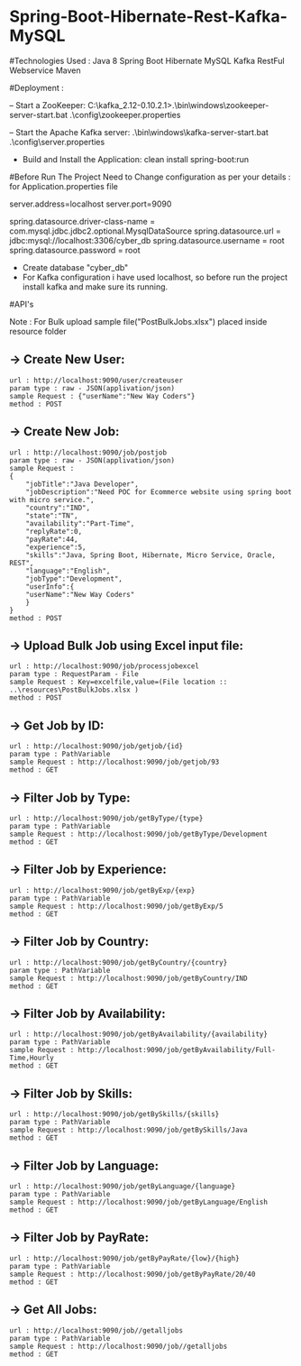 # Spring-Boot-Hibernate-Rest-Kafka-MySQL

#Technologies Used :
Java 8
Spring Boot
Hibernate
MySQL
Kafka
RestFul Webservice
Maven

#Deployment : 

– Start a ZooKeeper:
	C:\kafka_2.12-0.10.2.1>.\bin\windows\zookeeper-server-start.bat .\config\zookeeper.properties

– Start the Apache Kafka server:
	.\bin\windows\kafka-server-start.bat .\config\server.properties

- Build and Install the Application: 
	clean install 
	spring-boot:run

#Before Run The Project Need to Change configuration as per your details :
for Application.properties file

server.address=localhost
server.port=9090

spring.datasource.driver-class-name = com.mysql.jdbc.jdbc2.optional.MysqlDataSource
spring.datasource.url = jdbc:mysql://localhost:3306/cyber_db
spring.datasource.username = root
spring.datasource.password = root

- Create database "cyber_db"
- For Kafka configuration i have used localhost, so before run the project install kafka and make sure its running.

#API's

Note : For Bulk upload sample file("PostBulkJobs.xlsx") placed inside resource folder

-> Create New User:
-
	url : http://localhost:9090/user/createuser
	param type : raw - JSON(applivation/json) 
	sample Request : {"userName":"New Way Coders"}
	method : POST
	
-> Create New Job:
-
	url : http://localhost:9090/job/postjob
	param type : raw - JSON(applivation/json) 
	sample Request : 
	{
		"jobTitle":"Java Developer",
		"jobDescription":"Need POC for Ecommerce website using spring boot with micro service.",
		"country":"IND",
		"state":"TN",
		"availability":"Part-Time",
		"replyRate":0,
		"payRate":44,
		"experience":5,
		"skills":"Java, Spring Boot, Hibernate, Micro Service, Oracle, REST",
		"language":"English",
		"jobType":"Development",
		"userInfo":{
		"userName":"New Way Coders"
		}
	}
	method : POST
	
-> Upload Bulk Job using Excel input file:
-
	url : http://localhost:9090/job/processjobexcel
	param type : RequestParam - File
	sample Request : Key=excelfile,value=(File location :: ..\resources\PostBulkJobs.xlsx )
	method : POST

-> Get Job by ID:
-
	url : http://localhost:9090/job/getjob/{id}
	param type : PathVariable
	sample Request : http://localhost:9090/job/getjob/93
	method : GET
	
-> Filter Job by Type:
-
	url : http://localhost:9090/job/getByType/{type}
	param type : PathVariable
	sample Request : http://localhost:9090/job/getByType/Development
	method : GET

-> Filter Job by Experience:
-
	url : http://localhost:9090/job/getByExp/{exp}
	param type : PathVariable
	sample Request : http://localhost:9090/job/getByExp/5
	method : GET
	
-> Filter Job by Country:
-
	url : http://localhost:9090/job/getByCountry/{country}
	param type : PathVariable
	sample Request : http://localhost:9090/job/getByCountry/IND
	method : GET
	
-> Filter Job by Availability:
-
	url : http://localhost:9090/job/getByAvailability/{availability}
	param type : PathVariable
	sample Request : http://localhost:9090/job/getByAvailability/Full-Time,Hourly
	method : GET

-> Filter Job by Skills:
-
	url : http://localhost:9090/job/getBySkills/{skills}
	param type : PathVariable
	sample Request : http://localhost:9090/job/getBySkills/Java
	method : GET
	
-> Filter Job by Language:
-
	url : http://localhost:9090/job/getByLanguage/{language}
	param type : PathVariable
	sample Request : http://localhost:9090/job/getByLanguage/English
	method : GET
	
-> Filter Job by PayRate:
-
	url : http://localhost:9090/job/getByPayRate/{low}/{high}
	param type : PathVariable
	sample Request : http://localhost:9090/job/getByPayRate/20/40
	method : GET
	
-> Get All Jobs:
-
	url : http://localhost:9090/job//getalljobs
	param type : PathVariable
	sample Request : http://localhost:9090/job//getalljobs
	method : GET

